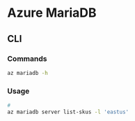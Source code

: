 # Azure MariaDB

## CLI

### Commands

```sh
az mariadb -h
```

### Usage

```sh
#
az mariadb server list-skus -l 'eastus'
```

<!--
#
az mariadb server list
-->
